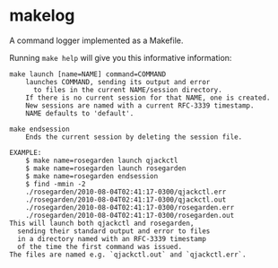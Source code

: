 makelog
=======

A command logger implemented as a Makefile.

Running `make help` will give you this informative information:

    make launch [name=NAME] command=COMMAND
        launches COMMAND, sending its output and error
          to files in the current NAME/session directory.
        If there is no current session for that NAME, one is created.
        New sessions are named with a current RFC-3339 timestamp.
        NAME defaults to 'default'.
    
    make endsession
        Ends the current session by deleting the session file.
    
    EXAMPLE:
        $ make name=rosegarden launch qjackctl
        $ make name=rosegarden launch rosegarden
        $ make name=rosegarden endsession
        $ find -mmin -2
        ./rosegarden/2010-08-04T02:41:17-0300/qjackctl.err
        ./rosegarden/2010-08-04T02:41:17-0300/qjackctl.out
        ./rosegarden/2010-08-04T02:41:17-0300/rosegarden.err
        ./rosegarden/2010-08-04T02:41:17-0300/rosegarden.out
    This will launch both qjackctl and rosegarden,
      sending their standard output and error to files
      in a directory named with an RFC-3339 timestamp
      of the time the first command was issued.
    The files are named e.g. `qjackctl.out` and `qjackctl.err`.
